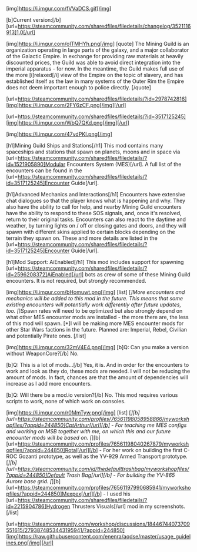 [img]https://i.imgur.com/fVVaDCS.gif[/img]

[b]Current version:[/b] [url=https://steamcommunity.com/sharedfiles/filedetails/changelog/3521116913]1.0[/url]

[img]https://i.imgur.com/oITMHYh.png[/img]
[quote]
The Mining Guild is an organization operating in large parts of the galaxy, and a major collaborator of the Galactic Empire. In exchange for providing raw materials at heavily discounted prices, the Guild was able to avoid direct integration into the imperial apparatus - for now. In the meantime, the Guild makes full use of the more [i]relaxed[/i] view of the Empire on the topic of slavery, and has established itself as the law in many systems of the Outer Rim the Empire does not deem important enough to police directly.
[/quote]

[url=https://steamcommunity.com/sharedfiles/filedetails/?id=2978742816][img]https://i.imgur.com/2FY6zCF.png[/img][/url]

[url=https://steamcommunity.com/sharedfiles/filedetails/?id=3517125245][img]https://i.imgur.com/WbQ7QKd.png[/img][/url]

[img]https://i.imgur.com/47vdPKI.png[/img]

[h1]Mining Guild Ships and Stations[/h1]
This mod contains many spaceships and stations that spawn on planets, moons and in space via [url=https://steamcommunity.com/sharedfiles/filedetails/?id=1521905890]Modular Encounters System (MES)[/url]. A full list of the encounters can be found in the [url=https://steamcommunity.com/sharedfiles/filedetails/?id=3517125245]Encounter Guide[/url].

[h1]Advanced Mechanics and Interactions[/h1]
Encounters have extensive chat dialogues so that the player knows what is happening and why. They also have the ability to call for help, and nearby Mining Guild encounters have the ability to respond to these SOS signals, and, once it's resolved, return to their original tasks. Encounters can also react to the daytime and weather, by turning lights on / off or closing gates and doors, and they will spawn with different skins applied to certain blocks depending on the terrain they spawn on. These and more details are listed in the [url=https://steamcommunity.com/sharedfiles/filedetails/?id=3517125245]Encounter Guide[/url].

[h1]Mod Support: AiEnabled[/h1]
This mod includes support for spawning [url=https://steamcommunity.com/sharedfiles/filedetails/?id=2596208372]AiEnabled[/url] bots as crew of some of these Mining Guild encounters. It is not required, but strongly recommended.


[img]https://i.imgur.com/bHomuwt.png[/img]
[list]
[*]More encounters and mechanics will be added to this mod in the future. This means that some existing encounters will potentially work differently after future updates, too.
[*]Spawn rates will need to be optimized but also strongly depend on what other MES encounter mods are installed - the more there are, the less of this mod will spawn.
[*]I will be making more MES encounter mods for other Star Wars factions in the future. Planned are: Imperial, Rebel, Civilian and potentially Pirate ones.
[/list]


[img]https://i.imgur.com/32mV4E4.png[/img]
[b]Q: Can you make a version without WeaponCore?[/b]
No.

[b]Q: This is a lot of mods...[/b]
Yes, it is. And in order for the encounters to work and look as they do, these mods are needed. I will not be reducing the amount of mods. In fact, chances are that the amount of dependencies will increase as I add more encounters.

[b]Q: Will there be a mod.io version?[/b]
No. This mod requires various scripts to work, none of which work on consoles.


[img]https://i.imgur.com/r0MmTyw.png[/img]
[list]
[*][b][url=https://steamcommunity.com/profiles/76561198058958866/myworkshopfiles/?appid=244850]CptArthur[/url][/b] - For teaching me MES configs and working on MSB together with me, on which this and our future encounter mods will be based on.
[*][b][url=https://steamcommunity.com/profiles/76561198040267879/myworkshopfiles/?appid=244850]Rotal[/url][/b] - For her work on building the first C-ROC Gozanti prototype, as well as the YV-929 Armed Transport prototype.
[*][b][url=https://steamcommunity.com/id/thedefaulttrashbag/myworkshopfiles/?appid=244850]Default Trash Bag[/url][/b] - For building the YV-865 Aurore base grid.
[*][b][url=https://steamcommunity.com/profiles/76561197990685941/myworkshopfiles/?appid=244850]Mexpex[/url][/b] - I used his [url=https://steamcommunity.com/sharedfiles/filedetails/?id=2215904786]Hydrogen Thrusters Visuals[/url] mod in my screenshots.
[/list]


[url=https://steamcommunity.com/workshop/discussions/18446744073709551615/2793874853443195941/?appid=244850][img]https://raw.githubusercontent.com/enenra/aqdse/master/usage_guidelines.png[/img][/url]